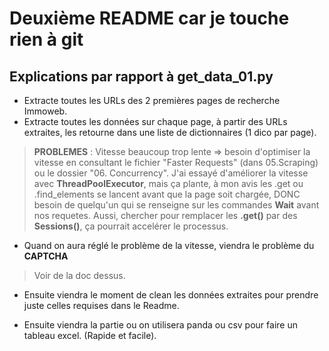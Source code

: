 # Deuxième README car je touche rien à git

## Explications par rapport à get_data_01.py
* Extracte toutes les URLs des 2 premières pages de recherche Immoweb.
* Extracte toutes les données sur chaque page, à partir des URLs extraites, les retourne dans une liste de dictionnaires (1 dico par page). 

> **PROBLEMES** : Vitesse beaucoup trop lente => besoin d'optimiser la vitesse en consultant le fichier "Faster Requests" (dans 05.Scraping) ou le dossier "06. Concurrency". J'ai essayé d'améliorer la vitesse avec **ThreadPoolExecutor**, mais ça plante, à mon avis les .get ou .find_elements se lancent avant que la page soit chargée, DONC besoin de quelqu'un qui se renseigne sur les commandes **Wait** avant nos requetes. Aussi, chercher pour remplacer les **.get()** par des **Sessions()**, ça pourrait accelérer le processus.

* Quand on aura réglé le problème de la vitesse, viendra le problème du **CAPTCHA**

> Voir de la doc dessus.

* Ensuite viendra le moment de clean les données extraites pour prendre juste celles requises dans le Readme.

* Ensuite viendra la partie ou on utilisera panda ou csv pour faire un tableau excel. (Rapide et facile).
